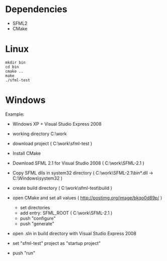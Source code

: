 
Dependencies
==================

 - SFML2
 - CMake
 

Linux
=========

	mkdir bin
	cd bin
	cmake ..
	make
	./sfml-test


Windows
=========

Example: 
 - Windows XP + Visual Studio Express 2008
 - working directory C:\work

- download project ( C:\work\sfml-test )
- Install CMake
- Download SFML 2.1 for Visual Studio 2008 ( C:\work\SFML-2.1 )
- Copy SFML dlls in system32 directory ( C:\work\SFML-2.1\bin\*.dll -> C:\Windows\system32 )
- create build directory ( C:\work\sfml-test\build )
- open CMake and set all values ( http://postimg.org/image/bkqo0d89p/ )
   - set directories
   - add entry: SFML_ROOT ( C:\work\SFML-2.1 )
   - push "configure"
   - push "generate"
- open .sln in build directory with Visual Studio Express 2008
- set "sfml-test" project as "startup project"
- push "run"
